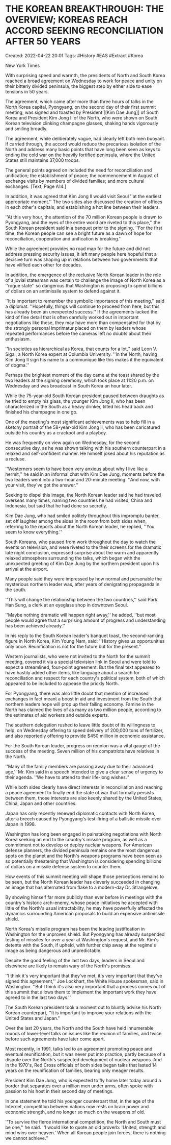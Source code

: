 # THE KOREAN BREAKTHROUGH: THE OVERVIEW; KOREAS REACH ACCORD SEEKING RECONCILIATION AFTER 50 YEARS 
Created: 2022-04-22 20:01
Tags: #History #EAS #Extract #Korea 

New York Times 

With surprising speed and warmth, the presidents of North and South Korea reached a broad agreement on Wednesday to work for peace and unity on their bitterly divided peninsula, the biggest step by either side to ease tensions in 50 years.

The agreement, which came after more than three hours of talks in the North Korea capital, Pyongyang, on the second day of their first summit meeting, was signed and toasted by President [[Kim Dae Jung]] of South Korea and President Kim Jong Il of the North, who were shown on South Korean television clinking champagne glasses, shaking hands vigorously and smiling broadly.

The agreement, while deliberately vague, had clearly left both men buoyant. If carried through, the accord would reduce the precarious isolation of the North and address many basic points that have long been seen as keys to ending the cold war on the heavily fortified peninsula, where the United States still maintains 37,000 troops.

The general points agreed on included the need for reconciliation and unification; the establishment of peace; the commencement in August of exchange visits by members of divided families; and more cultural exchanges. [Text, Page A14.]

In addition, it was agreed that Kim Jong Il would visit Seoul ''at the earliest appropriate moment.'' The two sides also discussed the creation of offices in each other's capitals, and establishing a hot line between their leaders.

''At this very hour, the attention of the 70 million Korean people is drawn to Pyongyang, and the eyes of the entire world are riveted to this place,'' the South Korean president said in a banquet prior to the signing. ''For the first time, the Korean people can see a bright future as a dawn of hope for reconciliation, cooperation and unification is breaking.''

While the agreement provides no road map for the future and did not address pressing security issues, it left many people here hopeful that a decisive turn was shaping up in relations between two governments that have vilified each other for decades.

In addition, the emergence of the reclusive North Korean leader in the role of a jovial statesman was certain to challenge the image of North Korea as a ''rogue state'' so dangerous that Washington is proposing to spend billions of dollars on an antimissile system to defend against it.

''It is important to remember the symbolic importance of this meeting,'' said a diplomat. ''Hopefully, things will continue to proceed from here, but this has already been an unexpected success.''
If the agreements lacked the kind of fine detail that is often carefully worked out in important negotiations like these, they may have more than compensated for that by the strongly personal imprimatur placed on them by leaders whose repeated performances before the cameras left no doubts about their enthusiasm.

''In societies as hierarchical as Korea, that counts for a lot,'' said Leon V. Sigal, a North Korea expert at Columbia University. ''In the North, having Kim Jong Il sign his name to a communique like this makes it the equivalent of dogma.''

Perhaps the brightest moment of the day came at the toast shared by the two leaders at the signing ceremony, which took place at 11:20 p.m. on Wednesday and was broadcast in South Korea an hour later.

While the 75-year-old South Korean president paused between draughts as he tried to empty his glass, the younger Kim Jong Il, who has been characterized in the South as a heavy drinker, tilted his head back and finished his champagne in one go.

One of the meeting's most significant achievements was to help fill in a sketchy portrait of the 58-year-old Kim Jong Il, who has been caricatured outside his country as a crackpot and a playboy.

He was frequently on view again on Wednesday, for the second consecutive day, as he was shown talking with his southern counterpart in a relaxed and self-confident manner. He himself joked about his reputation as a recluse.

''Westerners seem to have been very anxious about why I live like a hermit,'' he said in an informal chat with Kim Dae Jung, moments before the two leaders went into a two-hour and 20-minute meeting. ''And now, with your visit, they've got the answer.''

Seeking to dispel this image, the North Korean leader said he had traveled overseas many times, naming two countries he had visited, China and Indonesia, but said that he had done so secretly.

Kim Dae Jung, who had smiled politely throughout this impromptu banter, set off laughter among the aides in the room from both sides when, referring to the reports about the North Korean leader, he replied, ''You seem to know everything.''

South Koreans, who paused from work throughout the day to watch the events on television, and were riveted to the their screens for the dramatic late night conclusion, expressed surprise about the warm and apparently relaxed atmosphere surrounding the talks, which began with the unexpected greeting of Kim Dae Jung by the northern president upon his arrival at the airport.

Many people said they were impressed by how normal and personable the mysterious northern leader was, after years of denigrating propaganda in the south.

''This will change the relationship between the two countries,'' said Park Han Sung, a clerk at an eyeglass shop in downtown Seoul.

''Maybe nothing dramatic will happen right away,'' he added, ''but most people would agree that a surprising amount of progress and understanding has been achieved already.''

In his reply to the South Korean leader's banquet toast, the second-ranking figure in North Korea, Kim Young Nam, said: ''History gives us opportunities only once. Reunification is not for the future but for the present.''

Western journalists, who were not invited to the North for the summit meeting, covered it via a special television link in Seoul and were told to expect a streamlined, four-point agreement. But the final text appeared to have hastily added other items, like language about a search for reconciliation and respect for each country's political system, both of which appeared to be included to appease the prickly North.

For Pyongyang, there was also little doubt that mention of increased exchanges in fact meant a boost in aid and investment from the South that northern leaders hope will prop up their failing economy. Famine in the North has claimed the lives of as many as two million people, according to the estimates of aid workers and outside experts.

The southern delegation rushed to leave little doubt of its willingness to help, on Wednesday offering to speed delivery of 200,000 tons of fertilizer, and also reportedly offering to provide $450 million in economic assistance.

For the South Korean leader, progress on reunion was a vital gauge of the success of the meeting. Seven million of his compatriots have relatives in the North.

''Many of the family members are passing away due to their advanced age,'' Mr. Kim said in a speech intended to give a clear sense of urgency to their agenda. ''We have to attend to their life-long wishes.''

While both sides clearly have direct interests in reconciliation and reaching a peace agreement to finally end the state of war that formally persists between them, those interests are also keenly shared by the United States, China, Japan and other countries.

Japan has only recently renewed diplomatic contacts with North Korea, after a breech caused by Pyongyang's test-firing of a ballistic missile over Japan in 1998.

Washington has long been engaged in painstaking negotiations with North Korea seeking an end to the country's missile program, as well as a commitment not to develop or deploy nuclear weapons. For American defense planners, the divided peninsula remains one the most dangerous spots on the planet and the North's weapons programs have been seen as so potentially threatening that Washington is considering spending billions of dollars on a missile defense system to counter them.

How events of this summit meeting will shape those perceptions remains to be seen, but the North Korean leader has cleverly succeeded in changing an image that has alternated from flake to a modern-day Dr. Strangelove.

By showing himself far more publicly than ever before in meetings with the country's historic arch-enemy, whose peace initiatives he accepted with little of the North's usual intractability, he may have powerfully affected the dynamics surrounding American proposals to build an expensive antimissile shield.

North Korea's missile program has been the leading justification in Washington for the unproven shield. But Pyongyang has already suspended testing of missiles for over a year at Washington's request, and Mr. Kim's detente with the South, if upheld, with further chip away at the regime's image as being dangerous and unpredictable.

Despite the good feeling of the last two days, leaders in Seoul and elsewhere are likely to remain wary of the North's promises.

''I think it's very important that they've met, it's very important that they've signed this agreement,'' Joe Lockhart, the White House spokesman, said in Washington. ''But I think it's also very important that a process comes out of this summit that allows them to implement the important work they have agreed to in the last two days.''

The South Korean president took a moment out to bluntly advise his North Korean counterpart, ''It is important to improve your relations with the United States and Japan.''

Over the last 20 years, the North and the South have held innumerable rounds of lower-level talks on issues like the reunion of families, and twice before such agreements have later come apart.

Most recently, in 1991, talks led to an agreement promoting peace and eventual reunification, but it was never put into practice, partly because of a dispute over the North's suspected development of nuclear weapons. And in the 1970's, Red Cross officials of both sides began talks that lasted 14 years on the reunification of families, bearing only meager results.

President Kim Dae Jung, who is expected to fly home later today around a border that separates over a million men under arms, often spoke with passion to his host in their second day of meetings.

In one statement he told his younger counterpart that, in the age of the Internet, competition between nations now rests on brain power and economic strength, and no longer so much on the weapons of old.

''To survive the fierce international competition, the North and South must be one,'' he said. ''I would like to quote an old proverb: 'United, strength and mind wins over heaven.' When all Korean people join forces, there is nothing we cannot achieve.''